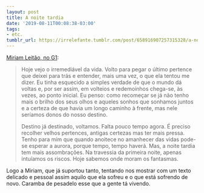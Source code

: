 ```yaml
---
layout: post
title: A noite tardia
date: '2019-08-11T00:08:38-03:00'
tags:
- etc.
tumblr_url: https://irrelefante.tumblr.com/post/658916907257315328/a-noite-tardia
---
```


[Miriam Leitão, no G1](https://g1.globo.com/politica/blog/matheus-leitao/post/2019/08/10/a-noite-tardia.ghtml):

> Hoje vejo o irremediável da vida. Volto para pegar o último pertence que deixei para trás e entender, mais uma vez, o que ela tentou me dizer. Eu tinha esquecido a simples verdade de que o mundo dá voltas e, por ser assim, em volteios e redemoinhos chega-se, às vezes, ao ponto inicial. Eu penso: como recomeçar se já não tenho mais o brilho dos seus olhos e aqueles sonhos que sonhamos juntos e a certeza de que havia um longo caminho à frente, mas nele seríamos donos do nosso destino.
> 
> Destino já destinado, voltamos. Falta pouco tempo agora. É preciso recolher velhos pertences, antigas certezas mas ter mais pressa. Tenho para mim que quando anoitece no amanhecer das vidas pode-se esperar a aurora, porque tempo, tempo haverá. Mas, a noite tardia tem mais assombrações. Na travessia da primeira noite, apenas intuíamos os riscos. Hoje sabemos onde moram os fantasmas.

Logo a Miriam, que já suportou tanto, tentando nos mostrar com um texto delicado e pessoal assim aquilo que ela sofreu e o que está sofrendo de novo. Caramba de pesadelo esse que a gente tá vivendo.


